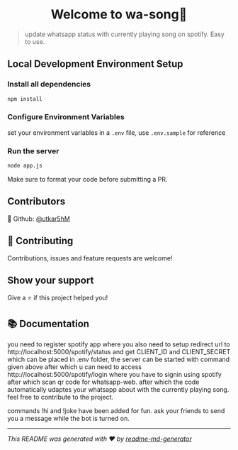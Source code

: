 <h1 align="center">Welcome to  wa-song👋</h1>

> update whatsapp status with currently playing song on spotify. Easy to use.

##  Local Development Environment Setup

### Install all dependencies
```sh
npm install
```

### Configure Environment Variables
set your environment variables in a `.env` file, use `.env.sample` for reference

### Run the  server
```sh
node app.js
```

Make sure to format your code before submitting a PR.

## Contributors

👤 Github: [@utkar5hM](https://github.com/utkar5hM)

## 🤝 Contributing

Contributions, issues and feature requests are welcome!

## Show your support

Give a ⭐️ if this project helped you!

## 📚 Documentation

you need to register spotify app where you also need to setup redirect url to http://localhost:5000/spotify/status and get CLIENT_ID and CLIENT_SECRET which can be placed in .env folder, the server can be started with command given above after which u can need to access http://localhost:5000/spotify/login  where you have to signin using spotify after which scan qr code for whatsapp-web. after which the code automatically udaptes your whatsapp about with the currently playing song. feel free to contribute to the project. 

commands !hi and !joke have been added for fun. ask your friends to send you a message while the bot is turned on.

***
_This README was generated with ❤️ by [readme-md-generator](https://github.com/kefranabg/readme-md-generator)_
